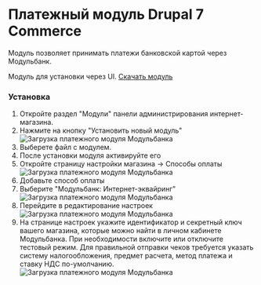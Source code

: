 # Платежный модуль Drupal 7 Commerce

Модуль позволяет принимать платежи банковской картой через Модульбанк.

Модуль для установки через UI. [Скачать модуль](https://github.com/modulbank-pay/modulbank-commerce/releases/download/1.1.0/modulbank_drupal-1.1.0.zip)

### Установка

1. Откройте раздел "Модули" панели администрирования интернет-магазина.
2. Нажмите на кнопку "Установить новый модуль"
![Загрузка платежного модуля Модульбанка](https://modulbank-pay.github.io/screenshots/drupal7_commerce/1.png)
3. Выберете файл с модулем.
4. После установки модуля активируйте его
5. Откройте страницу настройки магазина -> Способы оплаты
![Загрузка платежного модуля Модульбанка](https://modulbank-pay.github.io/screenshots/drupal7_commerce/2.png)
6. Добавьте способ оплаты
7. Выберите "Модульбанк: Интернет-эквайринг"
![Загрузка платежного модуля Модульбанка](https://modulbank-pay.github.io/screenshots/drupal7_commerce/3.png)
8. Перейдите в редактирование настроек
![Загрузка платежного модуля Модульбанка](https://modulbank-pay.github.io/screenshots/drupal7_commerce/4.png)
7. На странице настроек укажите идентификатор и секретный ключ вашего магазина, которые можно найти в личном кабинете Модульбанка. При необходимости включите или отключите тестовый режим.
Для правильной отправки чеков требуется указать систему налогообложения, предмет расчета, метод платежа и ставку НДС по-умолчанию.
![Загрузка платежного модуля Модульбанка](https://modulbank-pay.github.io/screenshots/drupal7_commerce/5.png)
